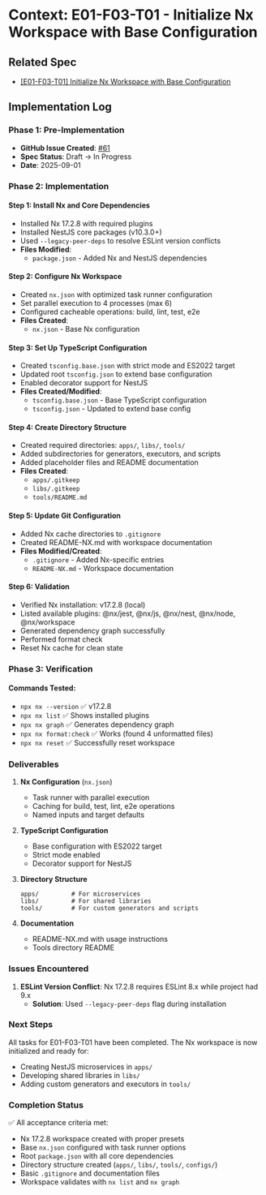 # Context: E01-F03-T01 - Initialize Nx Workspace with Base Configuration

## Related Spec

- [[E01-F03-T01] Initialize Nx Workspace with Base Configuration](./E01-F03-T01.spec.md)

## Implementation Log

### Phase 1: Pre-Implementation
- **GitHub Issue Created**: [#61](https://github.com/ddoachi/jts/issues/61)
- **Spec Status**: Draft → In Progress
- **Date**: 2025-09-01

### Phase 2: Implementation

#### Step 1: Install Nx and Core Dependencies
- Installed Nx 17.2.8 with required plugins
- Installed NestJS core packages (v10.3.0+)
- Used `--legacy-peer-deps` to resolve ESLint version conflicts
- **Files Modified**: 
  - `package.json` - Added Nx and NestJS dependencies

#### Step 2: Configure Nx Workspace
- Created `nx.json` with optimized task runner configuration
- Set parallel execution to 4 processes (max 6)
- Configured cacheable operations: build, lint, test, e2e
- **Files Created**:
  - `nx.json` - Base Nx configuration

#### Step 3: Set Up TypeScript Configuration
- Created `tsconfig.base.json` with strict mode and ES2022 target
- Updated root `tsconfig.json` to extend base configuration
- Enabled decorator support for NestJS
- **Files Created/Modified**:
  - `tsconfig.base.json` - Base TypeScript configuration
  - `tsconfig.json` - Updated to extend base config

#### Step 4: Create Directory Structure
- Created required directories: `apps/`, `libs/`, `tools/`
- Added subdirectories for generators, executors, and scripts
- Added placeholder files and README documentation
- **Files Created**:
  - `apps/.gitkeep`
  - `libs/.gitkeep`
  - `tools/README.md`

#### Step 5: Update Git Configuration
- Added Nx cache directories to `.gitignore`
- Created README-NX.md with workspace documentation
- **Files Modified/Created**:
  - `.gitignore` - Added Nx-specific entries
  - `README-NX.md` - Workspace documentation

#### Step 6: Validation
- Verified Nx installation: v17.2.8 (local)
- Listed available plugins: @nx/jest, @nx/js, @nx/nest, @nx/node, @nx/workspace
- Generated dependency graph successfully
- Performed format check
- Reset Nx cache for clean state

### Phase 3: Verification

#### Commands Tested:
- `npx nx --version` ✅ v17.2.8
- `npx nx list` ✅ Shows installed plugins
- `npx nx graph` ✅ Generates dependency graph
- `npx nx format:check` ✅ Works (found 4 unformatted files)
- `npx nx reset` ✅ Successfully reset workspace

### Deliverables

1. **Nx Configuration** (`nx.json`)
   - Task runner with parallel execution
   - Caching for build, test, lint, e2e operations
   - Named inputs and target defaults

2. **TypeScript Configuration**
   - Base configuration with ES2022 target
   - Strict mode enabled
   - Decorator support for NestJS

3. **Directory Structure**
   ```
   apps/         # For microservices
   libs/         # For shared libraries
   tools/        # For custom generators and scripts
   ```

4. **Documentation**
   - README-NX.md with usage instructions
   - Tools directory README

### Issues Encountered

1. **ESLint Version Conflict**: Nx 17.2.8 requires ESLint 8.x while project had 9.x
   - **Solution**: Used `--legacy-peer-deps` flag during installation

### Next Steps

All tasks for E01-F03-T01 have been completed. The Nx workspace is now initialized and ready for:
- Creating NestJS microservices in `apps/`
- Developing shared libraries in `libs/`
- Adding custom generators and executors in `tools/`

### Completion Status

✅ All acceptance criteria met:
- Nx 17.2.8 workspace created with proper presets
- Base `nx.json` configured with task runner options
- Root `package.json` with all core dependencies
- Directory structure created (`apps/`, `libs/`, `tools/`, `configs/`)
- Basic `.gitignore` and documentation files
- Workspace validates with `nx list` and `nx graph`